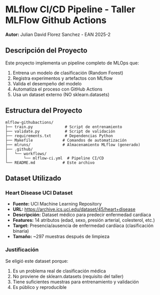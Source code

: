 # MLflow CI/CD Pipeline - Taller MLFlow Github Actions

**Autor:** Julian David Florez Sanchez - EAN 2025-2

## Descripción del Proyecto

Este proyecto implementa un pipeline completo de MLOps que:

1. Entrena un modelo de clasificación (Random Forest)
2. Registra experimentos y artefactos con MLflow
3. Valida el desempeño del modelo
4. Automatiza el proceso con GitHub Actions
5. Usa un dataset externo (NO sklearn.datasets)

## Estructura del Proyecto
```
mlflow-githubactions/
├── train.py              # Script de entrenamiento
├── validate.py           # Script de validación
├── requirements.txt      # Dependencias Python
├── Makefile             # Comandos de automatización
├── mlruns/              # Almacenamiento MLflow (generado)
├── .github/
│   └── workflows/
│       └── mlflow-ci.yml  # Pipeline CI/CD
└── README.md            # Este archivo
```

## Dataset Utilizado

### Heart Disease UCI Dataset

- **Fuente:** UCI Machine Learning Repository
- **URL:** https://archive.ics.uci.edu/dataset/45/heart+disease
- **Descripción:** Dataset médico para predecir enfermedad cardíaca
- **Features:** 14 atributos (edad, sexo, presión arterial, colesterol, etc.)
- **Target:** Presencia/ausencia de enfermedad cardíaca (clasificación binaria)
- **Tamaño:** ~297 muestras después de limpieza

### Justificación

Se eligió este dataset porque:

1. Es un problema real de clasificación médica
2. No proviene de sklearn.datasets (requisito del taller)
3. Tiene suficientes muestras para entrenamiento y validación
4. Es público y reproducible
